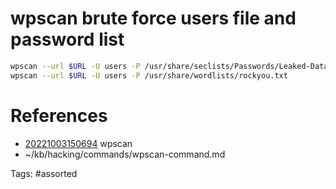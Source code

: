 # wpscan brute force users file and password list
```bash
wpscan --url $URL -U users -P /usr/share/seclists/Passwords/Leaked-Databases/rockyou-50.txt
wpscan --url $URL -U users -P /usr/share/wordlists/rockyou.txt
```

# References
- [20221003150694](/zet/20221003150694/) wpscan
- ~/kb/hacking/commands/wpscan-command.md

Tags:
    #assorted

